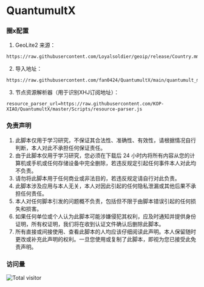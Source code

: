 # QuantumultX

### 圈x配置

1. GeoLite2 来源：
```
https://raw.githubusercontent.com/Loyalsoldier/geoip/release/Country.mmdb
```

2. 导入地址：
```
https://raw.githubusercontent.com/fan0424/QuantumultX/main/quantumult_moyu_20230221.conf
```

3. 节点资源解析器（用于识别XHJ订阅地址）：
```
resource_parser_url=https://raw.githubusercontent.com/KOP-XIAO/QuantumultX/master/Scripts/resource-parser.js
```

### 免责声明

1. 此脚本仅用于学习研究，不保证其合法性、准确性、有效性，请根据情况自行判断，本人对此不承担任何保证责任。
2. 由于此脚本仅用于学习研究，您必须在下载后 24 小时内将所有内容从您的计算机或手机或任何存储设备中完全删除，若违反规定引起任何事件本人对此均不负责。
3. 请勿将此脚本用于任何商业或非法目的，若违反规定请自行对此负责。
4. 此脚本涉及应用与本人无关，本人对因此引起的任何隐私泄漏或其他后果不承担任何责任。
5. 本人对任何脚本引发的问题概不负责，包括但不限于由脚本错误引起的任何损失和损害。
6. 如果任何单位或个人认为此脚本可能涉嫌侵犯其权利，应及时通知并提供身份证明，所有权证明，我们将在收到认证文件确认后删除此脚本。
7. 所有直接或间接使用、查看此脚本的人均应该仔细阅读此声明。本人保留随时更改或补充此声明的权利。一旦您使用或复制了此脚本，即视为您已接受此免责声明。

### 访问量

![Total visitor](https://visitor-count-badge.herokuapp.com/total.svg?repo_id=fan0424/QuantumultX)
